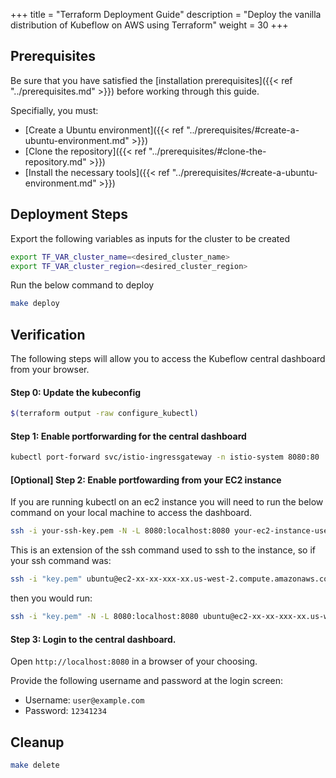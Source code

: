 +++
title = "Terraform Deployment Guide"
description = "Deploy the vanilla distribution of Kubeflow on AWS using Terraform"
weight = 30
+++

## Prerequisites

Be sure that you have satisfied the [installation prerequisites]({{< ref "../prerequisites.md" >}}) before working through this guide.

Specifially, you must:
- [Create a Ubuntu environment]({{< ref "../prerequisites/#create-a-ubuntu-environment.md" >}})
- [Clone the repository]({{< ref "../prerequisites/#clone-the-repository.md" >}})
- [Install the necessary tools]({{< ref "../prerequisites/#create-a-ubuntu-environment.md" >}})

## Deployment Steps

Export the following variables as inputs for the cluster to be created

```sh
export TF_VAR_cluster_name=<desired_cluster_name>
export TF_VAR_cluster_region=<desired_cluster_region>
```

Run the below command to deploy
```sh
make deploy
```

## Verification

The following steps will allow you to access the Kubeflow central dashboard from your browser.

#### Step 0: Update the kubeconfig
```sh
$(terraform output -raw configure_kubectl)
```

#### Step 1: Enable portforwarding for the central dashboard
```sh
kubectl port-forward svc/istio-ingressgateway -n istio-system 8080:80
```

#### [Optional] Step 2: Enable portfowarding from your EC2 instance

If you are running kubectl on an ec2 instance you will need to run the below command on your local machine to access the dashboard.
```sh
ssh -i your-ssh-key.pem -N -L 8080:localhost:8080 your-ec2-instance-username@your-ec2-instance-dns.us-west-2.compute.amazonaws.com
```

This is an extension of the ssh command used to ssh to the instance, so if your ssh command was:
```sh
ssh -i "key.pem" ubuntu@ec2-xx-xx-xxx-xx.us-west-2.compute.amazonaws.com
```

then you would run:
```sh
ssh -i "key.pem" -N -L 8080:localhost:8080 ubuntu@ec2-xx-xx-xxx-xx.us-west-2.compute.amazonaws.com
```

#### Step 3: Login to the central dashboard.

Open `http://localhost:8080` in a browser of your choosing.

Provide the following username and password at the login screen:
- Username: `user@example.com`
- Password: `12341234`

## Cleanup

```sh
make delete
```
